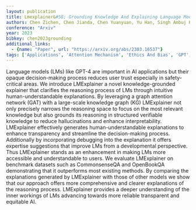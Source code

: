 ```yaml
---
layout: publication
title: Lmexplainer&#58; Grounding Knowledge And Explaining Language Models
authors: Chen Zichen, Chen Jianda, Chen Yuanyuan, Yu Han, Singh Ambuj K, Sra Misha
conference: "Arxiv"
year: 2023
bibkey: chen2023grounding
additional_links:
  - {name: "Paper", url: "https://arxiv.org/abs/2303.16537"}
tags: ['Applications', 'Attention Mechanism', 'Ethics And Bias', 'GPT', 'Interpretability And Explainability', 'Model Architecture', 'RAG', 'Responsible AI']
---
```

Language models (LMs) like GPT-4 are important in AI applications but their opaque decision-making process reduces user trust especially in safety-critical areas. We introduce LMExplainer a novel knowledge-grounded explainer that clarifies the reasoning process of LMs through intuitive human-understandable explanations. By leveraging a graph attention network (GAT) with a large-scale knowledge graph (KG) LMExplainer not only precisely narrows the reasoning space to focus on the most relevant knowledge but also grounds its reasoning in structured verifiable knowledge to reduce hallucinations and enhance interpretability. LMExplainer effectively generates human-understandable explanations to enhance transparency and streamline the decision-making process. Additionally by incorporating debugging into the explanation it offers expertise suggestions that improve LMs from a developmental perspective. Thus LMExplainer stands as an enhancement in making LMs more accessible and understandable to users. We evaluate LMExplainer on benchmark datasets such as CommonsenseQA and OpenBookQA demonstrating that it outperforms most existing methods. By comparing the explanations generated by LMExplainer with those of other models we show that our approach offers more comprehensive and clearer explanations of the reasoning process. LMExplainer provides a deeper understanding of the inner workings of LMs advancing towards more reliable transparent and equitable AI.
